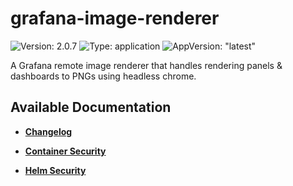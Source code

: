 # grafana-image-renderer

![Version: 2.0.7](https://img.shields.io/badge/Version-2.0.7-informational?style=flat-square) ![Type: application](https://img.shields.io/badge/Type-application-informational?style=flat-square) ![AppVersion: "latest"](https://img.shields.io/badge/AppVersion-"latest"-informational?style=flat-square)

A Grafana remote image renderer that handles rendering panels &amp; dashboards to PNGs using headless chrome.

## Available Documentation

- [**Changelog**](CHANGELOG)

- [**Container Security**](container-security)

- [**Helm Security**](helm-security)


